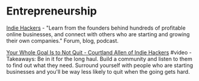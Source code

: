 # Entrepreneurship

[Indie Hackers](https://www.indiehackers.com/) - "Learn from the founders behind hundreds of profitable online businesses, and connect with others who are starting and growing their own companies." Forum, blog, podcast.

[Your Whole Goal Is to Not Quit - Courtland Allen of Indie Hackers](https://www.youtube.com/watch?v=HR4nKgDnPHs) \#video  - Takeaways: Be in it for the long haul. Build a community and listen to them to find out what they need. Surround yourself with people who are starting businesses and you'll be way less likely to quit when the going gets hard.

